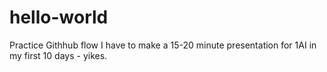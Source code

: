 # hello-world
Practice Githhub flow 
I have to make a 15-20 minute presentation for 1AI in my first 10 days - yikes. 
